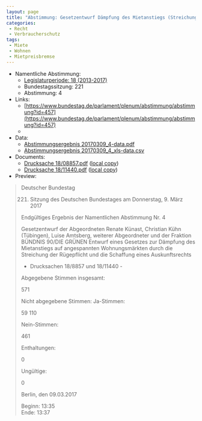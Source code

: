```yaml
---
layout: page
title: "Abstimmung: Gesetzentwurf Dämpfung des Mietanstiegs (Streichung Rügepflicht / Schaffung Auskunftsrecht)"
categories:
 - Recht
 - Verbraucherschutz
tags:
 - Miete
 - Wohnen
 - Mietpreisbremse
---
```


* Namentliche Abstimmung:
    * [Legislaturperiode: 18 (2013-2017)](https://de.wikipedia.org/wiki/18._Deutscher_Bundestag)
    * Bundestagssitzung: 221
    * Abstimmung: 4
* Links: 
    * [https://www.bundestag.de/parlament/plenum/abstimmung/abstimmung?id=457](https://www.bundestag.de/parlament/plenum/abstimmung/abstimmung?id=457)
    * 
* Data: 
    * [Abstimmungsergebnis 20170309_4-data.pdf](/res/abstimmungsliste/20170309_4-data.pdf)
    * [Abstimmungsergebnis 20170309_4_xls-data.csv](/res/abstimmungsliste/analyses/20170309_4_xls-data.csv)
* Documents: 
    * [Drucksache 18/08857.pdf](http://dip21.bundestag.de/dip21/btd/18/088/1808857.pdf) ([local copy](/res/abstimmungsdaten/018-221-04/1808857.pdf))
    * [Drucksache 18/11440.pdf](http://dip21.bundestag.de/dip21/btd/18/114/1811440.pdf) ([local copy](/res/abstimmungsdaten/018-221-04/1811440.pdf))
* Preview: 
> Deutscher Bundestag
> 
> 221. Sitzung des Deutschen Bundestages
> am Donnerstag, 9. März 2017
> 
> Endgültiges Ergebnis der Namentlichen Abstimmung Nr. 4
> 
> Gesetzentwurf der Abgeordneten Renate Künast, Christian Kühn (Tübingen), Luise
> Amtsberg, weiterer Abgeordneter und der Fraktion BÜNDNIS 90/DIE GRÜNEN
> Entwurf eines Gesetzes zur Dämpfung des Mietanstiegs auf angespannten
> Wohnungsmärkten durch die Streichung der Rügepflicht und die Schaffung eines
> Auskunftsrechts
> - Drucksachen 18/8857 und 18/11440 -
> 
> Abgegebene Stimmen insgesamt:
> 
> 571
> 
> Nicht abgegebene Stimmen:
> Ja-Stimmen:
> 
> 59
> 110
> 
> Nein-Stimmen:
> 
> 461
> 
> Enthaltungen:
> 
> 0
> 
> Ungültige:
> 
> 0
> 
> Berlin, den 09.03.2017
> 
> Beginn: 13:35  
> Ende: 13:37
